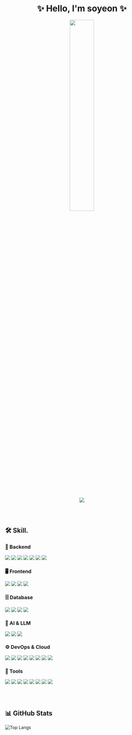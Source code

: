 <h1 align="center">✨ Hello, I'm soyeon ✨ </h1>

<div align="center">
  <img src="https://github.com/user-attachments/assets/2a9972e8-c045-439d-912e-9e080d05640a" width="40%" />
  <br/>
  <img src="https://readme-typing-svg.herokuapp.com?font=Fira+Code&size=20&pause=100&speed=50&color=F59AC1&center=true&vCenter=true&multiline=true&width=435&height=60&lines=somewhere+개발중...;LLM+Prompt+실험중...;" />

</div>

<br><br>

## 🛠️ Skill.

### 🧠 Backend
<p> 
  <img src="https://img.shields.io/badge/Java-007396?style=flat&logo=java&logoColor=white"/> 
  <img src="https://img.shields.io/badge/Spring%20Boot-6DB33F?style=flat&logo=springboot&logoColor=white"/> 
  <img src="https://img.shields.io/badge/JPA-59666C?style=flat"/> 
  <img src="https://img.shields.io/badge/QueryDSL-FFB6C1?style=flat"/> 
  <img src="https://img.shields.io/badge/JWT-000000?style=flat"/> 
  <img src="https://img.shields.io/badge/REST%20API-4A90E2?style=flat"/> 
  <img src="https://img.shields.io/badge/Redis-DC382D?style=flat&logo=redis&logoColor=white"/> 
</p>

### 🖥️ Frontend
<p> 
  <img src="https://img.shields.io/badge/HTML5-E34F26?style=flat&logo=html5&logoColor=white"/> 
  <img src="https://img.shields.io/badge/CSS3-1572B6?style=flat&logo=css3&logoColor=white"/> 
  <img src="https://img.shields.io/badge/JavaScript-F7DF1E?style=flat&logo=javascript&logoColor=black"/> 
  <img src="https://img.shields.io/badge/Vue.js-4FC08D?style=flat&logo=vue.js&logoColor=white"/> 
</p>

### 🗄️ Database
<p> 
  <img src="https://img.shields.io/badge/MySQL-4479A1?style=flat&logo=mysql&logoColor=white"/> 
  <img src="https://img.shields.io/badge/PostgreSQL-4169E1?style=flat&logo=postgresql&logoColor=white"/> <img src="https://img.shields.io/badge/Oracle-F80000?style=flat&logo=oracle&logoColor=white"/> 
  <img src="https://img.shields.io/badge/MsSQL-CC2927?style=flat&logo=microsoft-sql-server&logoColor=white"/> 
</p>

### 🤖 AI & LLM
<p> 
  <img src="https://img.shields.io/badge/LLM%20App-5C5CFF?style=flat&logo=openai&logoColor=white"/> 
  <img src="https://img.shields.io/badge/Prompt%20Engineering-BD34A4?style=flat&logo=OpenAI&logoColor=white"/> 
  <img src="https://img.shields.io/badge/OpenAI%20API-412991?style=flat&logo=openai&logoColor=white"/> 
</p>

### ⚙️ DevOps & Cloud
<p> 
  <img src="https://img.shields.io/badge/AWS%20EC2/S3-232F3E?style=flat&logo=amazon-aws&logoColor=white"/> 
  <img src="https://img.shields.io/badge/NCloud-09CEDE?style=flat"/> 
  <img src="https://img.shields.io/badge/TeamCity-000000?style=flat&logo=teamcity&logoColor=white"/> 
  <img src="https://img.shields.io/badge/GitLab-FC6D26?style=flat&logo=gitlab&logoColor=white"/> 
  <img src="https://img.shields.io/badge/GitHub-181717?style=flat&logo=github&logoColor=white"/> 
  <img src="https://img.shields.io/badge/NginX-009639?style=flat&logo=nginx&logoColor=white"/> 
  <img src="https://img.shields.io/badge/Ubuntu-E95420?style=flat&logo=ubuntu&logoColor=white"/> 
  <img src="https://img.shields.io/badge/Linux-FCC624?style=flat&logo=linux&logoColor=black"/> 
</p>

### 🧰 Tools
<p> 
  <img src="https://img.shields.io/badge/Swagger-85EA2D?style=flat&logo=swagger&logoColor=black"/> 
  <img src="https://img.shields.io/badge/Redoc-FF6F61?style=flat"/> <img src="https://img.shields.io/badge/IntelliJ%20IDEA-000000?style=flat&logo=intellijidea&logoColor=white"/> 
  <img src="https://img.shields.io/badge/AQUA-00599C?style=flat"/> 
  <img src="https://img.shields.io/badge/Postman-FF6C37?style=flat&logo=postman&logoColor=white"/> 
  <img src="https://img.shields.io/badge/Notion-000000?style=flat&logo=notion&logoColor=white"/> 
  <img src="https://img.shields.io/badge/Slack-4A154B?style=flat&logo=slack&logoColor=white"/> 
  <img src="https://img.shields.io/badge/Figma-F24E1E?style=flat&logo=figma&logoColor=white"/> 
</p>

<br><br>

## 📊 GitHub Stats
![Top Langs](https://github-readme-stats.vercel.app/api/top-langs/?username=thdus12&layout=compact&theme=dracula)
